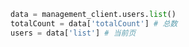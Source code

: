 ```python
data = management_client.users.list()
totalCount = data['totalCount'] # 总数
users = data['list'] # 当前页
```

```csharp
```
